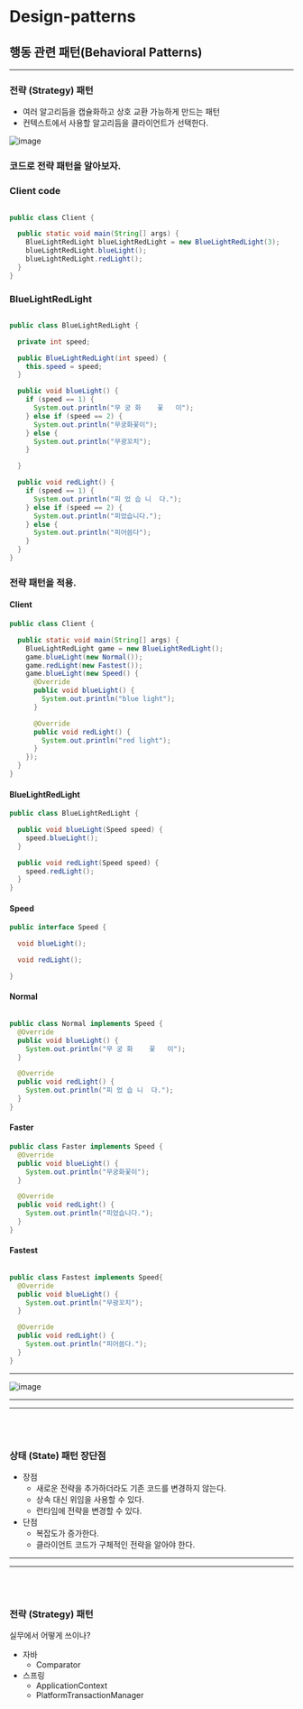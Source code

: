 # Design-patterns
## 행동 관련 패턴(Behavioral Patterns)

---
### 전략 (Strategy) 패턴
* 여러 알고리듬을 캡슐화하고 상호 교환 가능하게 만드는 패턴
* 컨텍스트에서 사용할 알고리듬을 클라이언트가 선택한다.

![image](https://user-images.githubusercontent.com/60100532/205215973-69f7e353-7449-4e2f-b04c-b5cfa72ebe09.png)

### 코드로 전략 패턴을 알아보자.
 
### Client code

```java

public class Client {

  public static void main(String[] args) {
    BlueLightRedLight blueLightRedLight = new BlueLightRedLight(3);
    blueLightRedLight.blueLight();
    blueLightRedLight.redLight();
  }
}

```

### BlueLightRedLight
```java

public class BlueLightRedLight {

  private int speed;

  public BlueLightRedLight(int speed) {
    this.speed = speed;
  }

  public void blueLight() {
    if (speed == 1) {
      System.out.println("무 궁 화    꽃   이");
    } else if (speed == 2) {
      System.out.println("무궁화꽃이");
    } else {
      System.out.println("무광꼬치");
    }

  }

  public void redLight() {
    if (speed == 1) {
      System.out.println("피 었 습 니  다.");
    } else if (speed == 2) {
      System.out.println("피었습니다.");
    } else {
      System.out.println("피어씀다");
    }
  }
}


```
 
### 전략 패턴을 적용.
#### Client
```java
public class Client {

  public static void main(String[] args) {
    BlueLightRedLight game = new BlueLightRedLight();
    game.blueLight(new Normal());
    game.redLight(new Fastest());
    game.blueLight(new Speed() {
      @Override
      public void blueLight() {
        System.out.println("blue light");
      }

      @Override
      public void redLight() {
        System.out.println("red light");
      }
    });
  }
}


``` 

#### BlueLightRedLight
```java
public class BlueLightRedLight {

  public void blueLight(Speed speed) {
    speed.blueLight();
  }

  public void redLight(Speed speed) {
    speed.redLight();
  }
}


```

#### Speed
```java
public interface Speed {

  void blueLight();

  void redLight();

}
```

#### Normal
```java

public class Normal implements Speed {
  @Override
  public void blueLight() {
    System.out.println("무 궁 화    꽃   이");
  }

  @Override
  public void redLight() {
    System.out.println("피 었 습 니  다.");
  }
}


```
#### Faster
```java
public class Faster implements Speed {
  @Override
  public void blueLight() {
    System.out.println("무궁화꽃이");
  }

  @Override
  public void redLight() {
    System.out.println("피었습니다.");
  }
}


```


#### Fastest
```java

public class Fastest implements Speed{
  @Override
  public void blueLight() {
    System.out.println("무광꼬치");
  }

  @Override
  public void redLight() {
    System.out.println("피어씀다.");
  }
}

```
 

---
![image](https://user-images.githubusercontent.com/60100532/205217644-101598df-4405-48ef-b1be-c7ba235cd7e0.png)
___
___

<br/> 

<br/> 

### 상태 (State) 패턴 장단점
* 장점
    * 새로운 전략을 추가하더라도 기존 코드를 변경하지 않는다.
    * 상속 대신 위임을 사용할 수 있다.
    * 런타임에 전략을 변경할 수 있다.
* 단점
    * 복잡도가 증가한다.
    * 클라이언트 코드가 구체적인 전략을 알아야 한다.


___
___

<br/> 

<br/> 

### 전략 (Strategy) 패턴
실무에서 어떻게 쓰이나?

* 자바
  * Comparator
* 스프링
  * ApplicationContext
  * PlatformTransactionManager
  

 